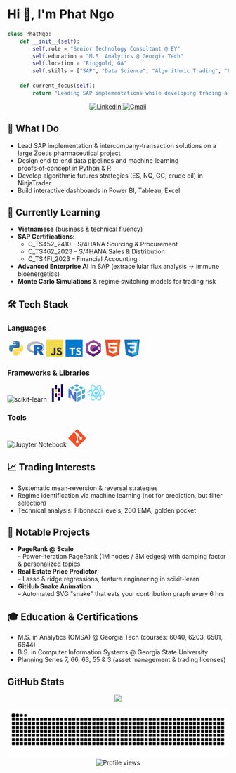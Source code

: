 # Hi 👋, I'm Phat Ngo

```python
class PhatNgo:
    def __init__(self):
        self.role = "Senior Technology Consultant @ EY"
        self.education = "M.S. Analytics @ Georgia Tech"
        self.location = "Ringgold, GA"
        self.skills = ["SAP", "Data Science", "Algorithmic Trading", "Enterprise Solutions"]
        
    def current_focus(self):
        return "Leading SAP implementations while developing trading algorithms"
```
        
<p align="center">
  <a href="https://www.linkedin.com/in/phatngo/" target="_blank">
    <img src="https://img.shields.io/badge/-LinkedIn-0077B5?style=for-the-badge&logo=linkedin&logoColor=white" alt="LinkedIn"/>
  </a>
  <a href="mailto:phatngo@gmail.com">
    <img src="https://img.shields.io/badge/-Gmail-D14836?style=for-the-badge&logo=gmail&logoColor=white" alt="Gmail"/>
  </a>
</p>

## 🔭 What I Do
- Lead SAP implementation & intercompany‐transaction solutions on a large Zoetis pharmaceutical project  
- Design end‑to‑end data pipelines and machine‑learning proofs‑of‑concept in Python & R  
- Develop algorithmic futures strategies (ES, NQ, GC, crude oil) in NinjaTrader  
- Build interactive dashboards in Power BI, Tableau, Excel  

## 🌱 Currently Learning
- **Vietnamese** (business & technical fluency)  
- **SAP Certifications**:  
  - C_TS452_2410 – S/4HANA Sourcing & Procurement  
  - C_TS462_2023 – S/4HANA Sales & Distribution  
  - C_TS4FI_2023 – Financial Accounting  
- **Advanced Enterprise AI** in SAP (extracellular flux analysis → immune bioenergetics)  
- **Monte Carlo Simulations** & regime‑switching models for trading risk  

## 🛠 Tech Stack
### Languages  
<p align="left">
  <img src="https://raw.githubusercontent.com/devicons/devicon/master/icons/python/python-original.svg" alt="Python" width="40" height="40"/>
  <img src="https://raw.githubusercontent.com/devicons/devicon/master/icons/r/r-original.svg" alt="R" width="40" height="40"/>
  <img src="https://raw.githubusercontent.com/devicons/devicon/master/icons/javascript/javascript-original.svg" alt="JavaScript" width="40" height="40"/>
  <img src="https://raw.githubusercontent.com/devicons/devicon/master/icons/typescript/typescript-original.svg" alt="TypeScript" width="40" height="40"/>
  <img src="https://raw.githubusercontent.com/devicons/devicon/master/icons/csharp/csharp-original.svg" alt="C#" width="40" height="40"/>
  <img src="https://raw.githubusercontent.com/devicons/devicon/master/icons/html5/html5-original.svg" alt="HTML5" width="40" height="40"/>
  <img src="https://raw.githubusercontent.com/devicons/devicon/master/icons/css3/css3-original.svg" alt="CSS3" width="40" height="40"/>
</p>

### Frameworks & Libraries  
<p align="left">
  <img src="https://upload.wikimedia.org/wikipedia/commons/0/05/Scikit_learn_logo_small.svg" alt="scikit-learn" width="40" height="40"/>
  <img src="https://raw.githubusercontent.com/devicons/devicon/master/icons/pandas/pandas-original.svg" alt="pandas" width="40" height="40"/>
  <img src="https://raw.githubusercontent.com/devicons/devicon/master/icons/numpy/numpy-original.svg" alt="numpy" width="40" height="40"/>
  <img src="https://raw.githubusercontent.com/devicons/devicon/master/icons/react/react-original.svg" alt="react" width="40" height="40"/>
</p>

### Tools  
<p align="left">
  <img src="https://upload.wikimedia.org/wikipedia/commons/3/38/Jupyter_logo.svg" alt="Jupyter Notebook" width="40" height="40"/>
  <img src="https://raw.githubusercontent.com/devicons/devicon/master/icons/git/git-original.svg" alt="Git" width="40" height="40"/>
</p>

## 📈 Trading Interests
- Systematic mean‑reversion & reversal strategies  
- Regime identification via machine learning (not for prediction, but filter selection)  
- Technical analysis: Fibonacci levels, 200 EMA, golden pocket  

## 📂 Notable Projects
- **PageRank @ Scale**  
  – Power‑iteration PageRank (1M nodes / 3M edges) with damping factor & personalized topics  
- **Real Estate Price Predictor**  
  – Lasso & ridge regressions, feature engineering in scikit-learn  
- **GitHub Snake Animation**  
  – Automated SVG "snake" that eats your contribution graph every 6 hrs  

## 🎓 Education & Certifications
- M.S. in Analytics (OMSA) @ Georgia Tech (courses: 6040, 6203, 6501, 6644)  
- B.S. in Computer Information Systems @ Georgia State University  
- Planning Series 7, 66, 63, 55 & 3 (asset management & trading licenses)  

## GitHub Stats
<p align="center">
  <img height="180em" src="https://github-readme-stats.vercel.app/api?username=pngo5&show_icons=true&theme=dracula&include_all_commits=true&count_private=true"/>
</p>

<picture>
  <source media="(prefers-color-scheme: dark)" srcset="https://raw.githubusercontent.com/pngo5/pngo5/output/github-snake-dark.svg" />
  <source media="(prefers-color-scheme: light)" srcset="https://raw.githubusercontent.com/pngo5/pngo5/output/github-snake.svg" />
  <img alt="github-snake" src="https://raw.githubusercontent.com/pngo5/pngo5/output/github-snake.svg" />
</picture>

<div align="center">
  <img src="https://komarev.com/ghpvc/?username=pngo5&style=flat-square&color=blue" alt="Profile views" />
</div>
